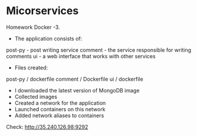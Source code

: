 # Micorservices
Homework Docker -3.

- The application consists of:

post-py - post writing service
comment - the service responsible for writing comments
ui - a web interface that works with other services

- Files created:

post-py / dockerfile
comment / Dockerfile
ui / dockerfile

- I downloaded the latest version of MongoDB image
- Collected images
- Created a network for the application
- Launched containers on this network
- Added network aliases to containers

Check:
http://35.240.126.98:9292
